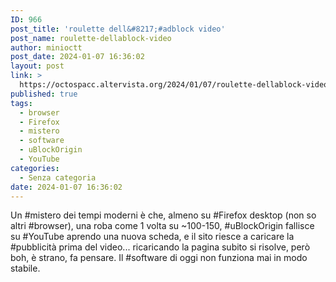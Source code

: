 ```yaml
---
ID: 966
post_title: 'roulette dell&#8217;#adblock video'
post_name: roulette-dellablock-video
author: minioctt
post_date: 2024-01-07 16:36:02
layout: post
link: >
  https://octospacc.altervista.org/2024/01/07/roulette-dellablock-video/
published: true
tags:
  - browser
  - Firefox
  - mistero
  - software
  - uBlockOrigin
  - YouTube
categories:
  - Senza categoria
date: 2024-01-07 16:36:02
---
```

<!-- wp:paragraph -->
<p>Un #mistero dei tempi moderni è che, almeno su #Firefox desktop (non so altri #browser), una roba come 1 volta su ~100-150, #uBlockOrigin fallisce su #YouTube aprendo una nuova scheda, e il sito riesce a caricare la #pubblicità prima del video... ricaricando la pagina subito si risolve, però boh, è strano, fa pensare. Il #software di oggi non funziona mai in modo stabile.</p>
<!-- /wp:paragraph -->